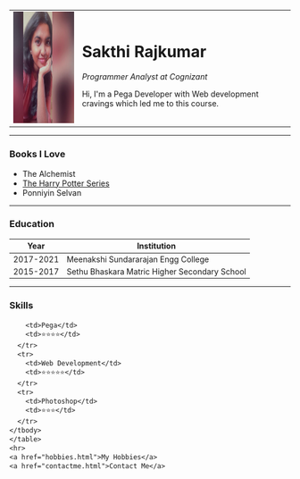 <html lang="en" dir="ltr">
  <head>
    <meta charset="utf-8">
    <title>Sakthi's Personal Site</title>
  </head>
  <body>
    <table cellspacing="20">
      <tr>
        <td><img src="images\Me.jfif" alt="Sakthi's picture" width="200" height="200"></td>
        <td><h1> Sakthi Rajkumar</h1>
        <p><em>Programmer Analyst at Cognizant</em></p>
        <p>Hi, I'm a Pega Developer with Web development cravings which led me to this course.</p></td>
      </tr>
    </table>
    <hr />
    <h3>Books I Love</h3>
    <ul>
      <li>The Alchemist</li>
      <li><a href="https://en.wikipedia.org/wiki/Harry_Potter_(film_series)">The Harry Potter Series</a></li>
      <li>Ponniyin Selvan</li>
    </ul><hr>
    <h3>Education</h3>
    <table cellspacing="10">
      <thead>
        <tr>
          <th>Year</th>
          <th>Institution</th>
        </tr>
      </thead>
      <tbody>
        <tr>
          <td>2017-2021</td>
          <td>Meenakshi Sundararajan Engg College</td>
        </tr>
        <tr>
          <td>2015-2017</td>
          <td>Sethu Bhaskara Matric Higher Secondary School</td>
        </tr>
      </tbody>
    </table>
    <hr>
    <h3>Skills</h3>
    <table cellspacing="10">
      <tbody>
      <tr>

        <td>Pega</td>
        <td>⭐⭐⭐⭐</td>
      </tr>
      <tr>
        <td>Web Development</td>
        <td>⭐⭐⭐⭐⭐</td>
      </tr>
      <tr>
        <td>Photoshop</td>
        <td>⭐⭐⭐</td>
      </tr>
    </tbody>
    </table>
    <hr>
    <a href="hobbies.html">My Hobbies</a>
    <a href="contactme.html">Contact Me</a>
  </body>
</html>
